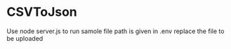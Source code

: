 # CSVToJson

Use node server.js to run
samole file path is given in .env replace the file to be uploaded
